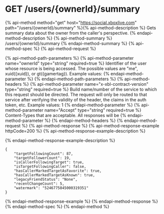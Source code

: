 # GET /users/{ownerId}/summary

{% api-method method="get" host="https://social.xboxlive.com" path="/users/{ownerId}/summary" %}{% api-method-description %}
Gets summary data about the owner from the caller's perspective.
{% endapi-method-description %}
{% api-method-summary %}
/users/{ownerId}/summary
{% endapi-method-summary %}
{% api-method-spec %}
{% api-method-request %}

{% api-method-path-parameters %}
{% api-method-parameter name="ownerId" type="string" required=true %}
Identifier of the user whose resource is being accessed. The possible values are "me", xuid({xuid}), or gt({gamertag}). Example values: 
{% endapi-method-parameter %}
{% endapi-method-path-parameters %}
{% api-method-headers %}
{% api-method-parameter name="x-xbl-contract-version" type="string" required=true %}
Build name/number of the service to which this request should be directed. The request will only be routed to that service after verifying the validity of the header, the claims in the auth token, etc. Example values: 1
{% endapi-method-parameter %}
{% api-method-parameter name="Accept" type="string" required=true %}
Content-Types that are acceptable. All responses will be 
{% endapi-method-parameter %}
{% endapi-method-headers %}
{% endapi-method-request %}
{% api-method-response %}
{% api-method-response-example httpCode=200 %}
{% api-method-response-example-description %}

{% endapi-method-response-example-description %}

```text
{
    "targetFollowingCount": 87,
    "targetFollowerCount": 19,
    "isCallerFollowingTarget": true,
    "isTargetFollowingCaller": false,
    "hasCallerMarkedTargetAsFavorite": true,
    "hasCallerMarkedTargetAsKnown": true,
    "legacyFriendStatus": "None",
    "recentChangeCount": 5,
    "watermark": "5246775845000319351"
}
```
{% endapi-method-response-example %}
{% endapi-method-response %}
{% endapi-method-spec %}
{% endapi-method %}

